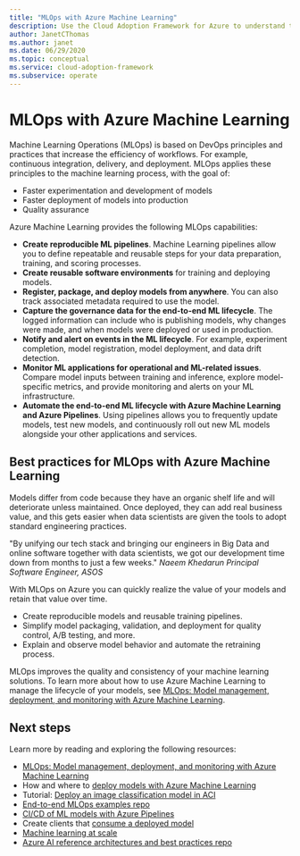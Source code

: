 ```yaml
---
title: "MLOps with Azure Machine Learning"
description: Use the Cloud Adoption Framework for Azure to understand the various transitions that must be made to enable operational management in the cloud.
author: JanetCThomas   
ms.author: janet
ms.date: 06/29/2020
ms.topic: conceptual
ms.service: cloud-adoption-framework
ms.subservice: operate
---
```


# MLOps with Azure Machine Learning

Machine Learning Operations (MLOps) is based on DevOps principles and practices that increase the efficiency of workflows. For example, continuous integration, delivery, and deployment. MLOps applies these principles to the machine learning process, with the goal of:

- Faster experimentation and development of models
- Faster deployment of models into production
- Quality assurance

Azure Machine Learning provides the following MLOps capabilities:

- **Create reproducible ML pipelines**. Machine Learning pipelines allow you to define repeatable and reusable steps for your data preparation, training, and scoring processes.
- **Create reusable software environments** for training and deploying models.
- **Register, package, and deploy models from anywhere**. You can also track associated metadata required to use the model.
- **Capture the governance data for the end-to-end ML lifecycle**. The logged information can include who is publishing models, why changes were made, and when models were deployed or used in production.
- **Notify and alert on events in the ML lifecycle**. For example, experiment completion, model registration, model deployment, and data drift detection.
- **Monitor ML applications for operational and ML-related issues**. Compare model inputs between training and inference, explore model-specific metrics, and provide monitoring and alerts on your ML infrastructure.
- **Automate the end-to-end ML lifecycle with Azure Machine Learning and Azure Pipelines**. Using pipelines allows you to frequently update models, test new models, and continuously roll out new ML models alongside your other applications and services.

## Best practices for MLOps with Azure Machine Learning

Models differ from code because they have an organic shelf life and will deteriorate unless maintained. Once deployed, they can add real business value, and this gets easier when data scientists are given the tools to adopt standard engineering practices.

"By unifying our tech stack and bringing our engineers in Big Data and online software together with data scientists, we got our development time down from months to just a few weeks." *Naeem Khedarun Principal Software Engineer, ASOS*

With MLOps on Azure you can quickly realize the value of your models and retain that value over time.

- Create reproducible models and reusable training pipelines.
- Simplify model packaging, validation, and deployment for quality control, A/B testing, and more.
- Explain and observe model behavior and automate the retraining process.

MLOps improves the quality and consistency of your machine learning solutions. To learn more about how to use Azure Machine Learning to manage the lifecycle of your models, see [MLOps: Model management, deployment, and monitoring with Azure Machine Learning](https://docs.microsoft.com/azure/machine-learning/concept-model-management-and-deployment).

## Next steps

Learn more by reading and exploring the following resources:

- [MLOps: Model management, deployment, and monitoring with Azure Machine Learning](https://docs.microsoft.com/azure/machine-learning/concept-model-management-and-deployment)
- How and where to [deploy models with Azure Machine Learning](https://docs.microsoft.com/azure/machine-learning/how-to-deploy-and-where)
- Tutorial: [Deploy an image classification model in ACI](https://docs.microsoft.com/azure/machine-learning/tutorial-deploy-models-with-aml)
- [End-to-end MLOps examples repo](https://github.com/microsoft/MLOps)
- [CI/CD of ML models with Azure Pipelines](https://docs.microsoft.com/azure/devops/pipelines/targets/azure-machine-learning?view=azure-devops&tabs=yaml)
- Create clients that [consume a deployed model](https://docs.microsoft.com/azure/machine-learning/how-to-consume-web-service)
- [Machine learning at scale](https://docs.microsoft.com/azure/architecture/data-guide/big-data/machine-learning-at-scale)
- [Azure AI reference architectures and best practices repo](https://github.com/microsoft/AI)
